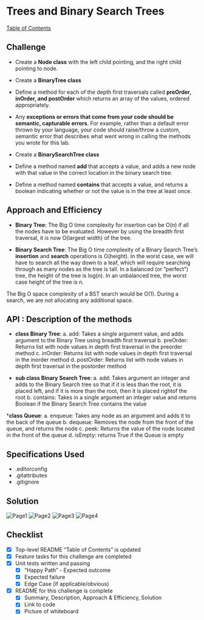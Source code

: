 # Trees and Binary Search Trees

[Table of Contents](./../../../../../../README.md)

## Challenge
* Create a __Node class__ with the left child pointing, and the right child pointing to node.
* Create a __BinaryTree class__
* Define a method for each of the depth first traversals called __preOrder, inOrder, and postOrder__ which returns an array of the values, ordered appropriately.
* Any __exceptions or errors that come from your code should be semantic, capturable errors__. For example, rather than a default error thrown by your language, your code should raise/throw a custom, semantic error that describes what went wrong in calling the methods you wrote for this lab.

* Create a __BinarySearchTree class__
* Define a method named __add__ that accepts a value, and adds a new node with that value in the correct location in the binary search tree.
* Define a method named __contains__ that accepts a value, and returns a boolean indicating whether or not the value is in the tree at least once.

## Approach and Efficiency
* __Binary Tree__:
The Big O time complexity for insertion can be O(n) if all the nodes have to be evaluated. However by using the breadth first traversal, it is now O(largest width) of the tree.

* __Binary Search Tree__:
The Big O time complexity of a Binary Search Tree’s __insertion__ and __search__ operations is O(height). In the worst case, we will have to search all the way down to a leaf, which will require searching through as many nodes as the tree is tall. In a balanced (or “perfect”) tree, the height of the tree is log(n). In an unbalanced tree, the worst case height of the tree is n.

The Big O space complexity of a BST search would be O(1). During a search, we are not allocating any additional space.

## API  : Description of the methods
* __class Binary Tree__:
a. add: Takes a single argument value, and adds argument to the Binary Tree using breadth first traversal
b. preOrder: Returns list with node values in depth first traversal in the preorder method
c. inOrder: Returns list with node values in depth first traversal in the inorder method
d. postOrder: Returns list with node values in depth first traversal in the postorder method

* __sub class Binary Search Tree__:
a. add: Takes argument an integer and adds to the Binary Search tree so that if it is less than the root, it is placed left, and if it is more than the root, then it is placed rightof the root
b. contains: Takes in a single argument an integer value and returns Boolean if the Binary Search Tree contains the value

*__class Queue__:
a. enqueue: Takes any node as an argument and adds it to the back of the queue
b. dequeue: Removes the node from the front of the queue, and returns the node
c. peek: Returns the value of the node located in the front of the queue
d. isEmpty: returns True if the Queue is empty

## Specifications Used
* .editorconfig
* .gitattributes
* .gitignore

## Solution
![Page1](../assets/BT_1.jpg)
![Page2](../assets/BT_2.jpg)
![Page3](../assets/BT_3.jpg)
![Page4](../assets/BT_4.jpg)

## Checklist
 - [x] Top-level README “Table of Contents” is updated
 - [x]  Feature tasks for this challenge are completed
 - [x] Unit tests written and passing
     - [x] “Happy Path” - Expected outcome
     - [x] Expected failure
     - [x] Edge Case (if applicable/obvious)
 - [x] README for this challenge is complete
     - [x] Summary, Description, Approach & Efficiency, Solution
     - [x] Link to code
     - [x] Picture of whiteboard

